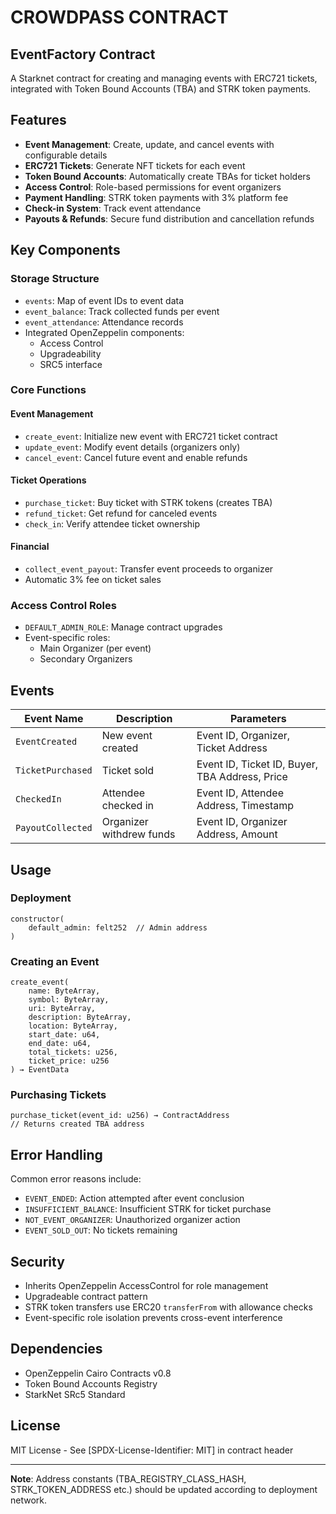 # CROWDPASS CONTRACT
## EventFactory Contract

A Starknet contract for creating and managing events with ERC721 tickets, integrated with Token Bound Accounts (TBA) and STRK token payments.

## Features

- **Event Management**: Create, update, and cancel events with configurable details
- **ERC721 Tickets**: Generate NFT tickets for each event
- **Token Bound Accounts**: Automatically create TBAs for ticket holders
- **Access Control**: Role-based permissions for event organizers
- **Payment Handling**: STRK token payments with 3% platform fee
- **Check-in System**: Track event attendance
- **Payouts & Refunds**: Secure fund distribution and cancellation refunds

## Key Components

### Storage Structure
- `events`: Map of event IDs to event data
- `event_balance`: Track collected funds per event
- `event_attendance`: Attendance records
- Integrated OpenZeppelin components:
  - Access Control
  - Upgradeability
  - SRC5 interface

### Core Functions

#### Event Management
- `create_event`: Initialize new event with ERC721 ticket contract
- `update_event`: Modify event details (organizers only)
- `cancel_event`: Cancel future event and enable refunds

#### Ticket Operations
- `purchase_ticket`: Buy ticket with STRK tokens (creates TBA)
- `refund_ticket`: Get refund for canceled events
- `check_in`: Verify attendee ticket ownership

#### Financial
- `collect_event_payout`: Transfer event proceeds to organizer
- Automatic 3% fee on ticket sales

### Access Control Roles
- `DEFAULT_ADMIN_ROLE`: Manage contract upgrades
- Event-specific roles:
  - Main Organizer (per event)
  - Secondary Organizers

## Events

| Event Name         | Description                          | Parameters                                      |
|---------------------|--------------------------------------|-------------------------------------------------|
| `EventCreated`      | New event created                    | Event ID, Organizer, Ticket Address            |
| `TicketPurchased`   | Ticket sold                          | Event ID, Ticket ID, Buyer, TBA Address, Price |
| `CheckedIn`         | Attendee checked in                  | Event ID, Attendee Address, Timestamp          |
| `PayoutCollected`   | Organizer withdrew funds             | Event ID, Organizer Address, Amount            |

## Usage

### Deployment
```cairo
constructor(
    default_admin: felt252  // Admin address
)
```

### Creating an Event
```cairo
create_event(
    name: ByteArray,
    symbol: ByteArray,
    uri: ByteArray,
    description: ByteArray,
    location: ByteArray,
    start_date: u64,
    end_date: u64,
    total_tickets: u256,
    ticket_price: u256
) → EventData
```

### Purchasing Tickets
```cairo
purchase_ticket(event_id: u256) → ContractAddress
// Returns created TBA address
```

## Error Handling

Common error reasons include:
- `EVENT_ENDED`: Action attempted after event conclusion
- `INSUFFICIENT_BALANCE`: Insufficient STRK for ticket purchase
- `NOT_EVENT_ORGANIZER`: Unauthorized organizer action
- `EVENT_SOLD_OUT`: No tickets remaining

## Security

- Inherits OpenZeppelin AccessControl for role management
- Upgradeable contract pattern
- STRK token transfers use ERC20 `transferFrom` with allowance checks
- Event-specific role isolation prevents cross-event interference

## Dependencies

- OpenZeppelin Cairo Contracts v0.8
- Token Bound Accounts Registry
- StarkNet SRc5 Standard

## License

MIT License - See [SPDX-License-Identifier: MIT] in contract header

---

**Note**: Address constants (TBA_REGISTRY_CLASS_HASH, STRK_TOKEN_ADDRESS etc.) should be updated according to deployment network.